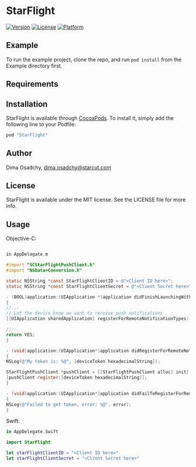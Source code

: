 # StarFlight

[![Version](https://img.shields.io/cocoapods/v/StarFlight.svg?style=flat)](http://cocoapods.org/pods/StarFlight)
[![License](https://img.shields.io/cocoapods/l/StarFlight.svg?style=flat)](http://cocoapods.org/pods/StarFlight)
[![Platform](https://img.shields.io/cocoapods/p/StarFlight.svg?style=flat)](http://cocoapods.org/pods/StarFlight)

## Example

To run the example project, clone the repo, and run `pod install` from the Example directory first.

## Requirements

## Installation

StarFlight is available through [CocoaPods](http://cocoapods.org). To install
it, simply add the following line to your Podfile:

```ruby
pod "StarFlight"
```

## Author

Dima Osadchy, dima.osadchy@starcut.com

## License

StarFlight is available under the MIT license. See the LICENSE file for more info.

## Usage

Objective-C:
```Objective-C

in AppDelegate.m

#import "SCStarFlightPushClient.h"
#import "NSData+Conversion.h"

static NSString *const StarFlightClientID = @"<Client ID here>";
static NSString *const StarFlightClientSecret = @"<Client Secret here>";

- (BOOL)application:(UIApplication *)application didFinishLaunchingWithOptions:(NSDictionary *)launchOptions
{
//...    
// Let the device know we want to receive push notifications
[[UIApplication sharedApplication] registerForRemoteNotificationTypes:(UIRemoteNotificationTypeBadge | UIRemoteNotificationTypeSound | UIRemoteNotificationTypeAlert)];

//...
return YES;
}

- (void)application:(UIApplication*)application didRegisterForRemoteNotificationsWithDeviceToken:(NSData*)deviceToken
{
NSLog(@"My token is: %@", [deviceToken hexadecimalString]);

StarFlightPushClient *pushClient = [[StarFlightPushClient alloc] init];
[pushClient register:[deviceToken hexadecimalString]];
}

- (void)application:(UIApplication*)application didFailToRegisterForRemoteNotificationsWithError:(NSError*)error
{
NSLog(@"Failed to get token, error: %@", error);
}

```

Swift:
```Swift
in AppDelegate.Swift

import StarFlight

let starFlightClientID = "<Client ID here>"
let starFlightClientSecret = "<Client Secret here>"

```
